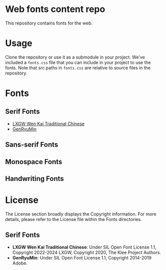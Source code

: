 # Web fonts content repo

This repository contains fonts for the web.

# Usage

Clone the repository or use it as a submodule in your project.
We've included a `fonts.css` file that you can include in your project to use the fonts.
Note that src paths in `fonts.css` are relative to source files in the repository.

# Fonts

## Serif Fonts
- [LXGW Wen Kai Traditional Chinese](https://github.com/lxgw/LxgwWenkaiTC.git)
- [GenRyuMin](https://github.com/ButTaiwan/genryu-font.git)

## Sans-serif Fonts

## Monospace Fonts

## Handwriting Fonts

# License

The License section broadly displays the Copyright information.
For more details, please refer to the License file within the Fonts directories.

## Serif Fonts
- **LXGW Wen Kai Traditional Chinese**: Under SIL Open Font License 1.1, Copyright 2022-2024 LXGW, Copyright 2020, The Klee Project Authors.
- **GenRyuMin**: Under SIL Open Font License 1.1, Copyright 2014-2019 Adobe.
